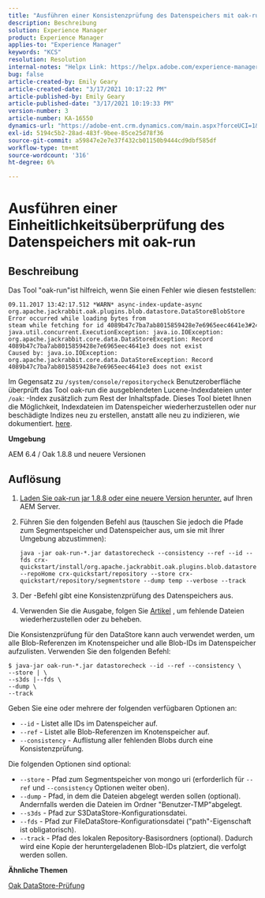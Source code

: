 ```yaml
---
title: "Ausführen einer Konsistenzprüfung des Datenspeichers mit oak-run"
description: Beschreibung
solution: Experience Manager
product: Experience Manager
applies-to: "Experience Manager"
keywords: "KCS"
resolution: Resolution
internal-notes: "Helpx Link: https://helpx.adobe.com/experience-manager/kb/How-to-run-a-datastore-consistency-check-via-oak-run-AEM.html"
bug: false
article-created-by: Emily Geary
article-created-date: "3/17/2021 10:17:22 PM"
article-published-by: Emily Geary
article-published-date: "3/17/2021 10:19:33 PM"
version-number: 3
article-number: KA-16550
dynamics-url: "https://adobe-ent.crm.dynamics.com/main.aspx?forceUCI=1&pagetype=entityrecord&etn=knowledgearticle&id=60cb4e8b-6e87-eb11-a812-000d3a593216"
exl-id: 5194c5b2-28ad-483f-9bee-85ce25d78f36
source-git-commit: a59847e2e7e37f432cb01150b9444cd9dbf585df
workflow-type: tm+mt
source-wordcount: '316'
ht-degree: 6%

---
```


# Ausführen einer Einheitlichkeitsüberprüfung des Datenspeichers mit oak-run

## Beschreibung

Das Tool &quot;oak-run&quot;ist hilfreich, wenn Sie einen Fehler wie diesen feststellen:

```
09.11.2017 13:42:17.512 *WARN* async-index-update-async org.apache.jackrabbit.oak.plugins.blob.datastore.DataStoreBlobStore Error occurred while loading bytes from steam while fetching for id 4089b47c7ba7ab8015859428e7e6965eec4641e3#241
java.util.concurrent.ExecutionException: java.io.IOException: org.apache.jackrabbit.core.data.DataStoreException: Record 4089b47c7ba7ab8015859428e7e6965eec4641e3 does not exist
Caused by: java.io.IOException: org.apache.jackrabbit.core.data.DataStoreException: Record 4089b47c7ba7ab8015859428e7e6965eec4641e3 does not exist
```

Im Gegensatz zu `/system/console/repositorycheck` Benutzeroberfläche überprüft das Tool oak-run die ausgeblendeten Lucene-Indexdateien unter `/oak`: -Index zusätzlich zum Rest der Inhaltspfade. Dieses Tool bietet Ihnen die Möglichkeit, Indexdateien im Datenspeicher wiederherzustellen oder nur beschädigte Indizes neu zu erstellen, anstatt alle neu zu indizieren, wie dokumentiert. [here](https://helpx.adobe.com/experience-manager/kb/oak-blobstore-inconsistency-blobId.html).

<b>Umgebung</b>

AEM 6.4 / Oak 1.8.8 und neuere Versionen

## Auflösung

1. [Laden Sie oak-run jar 1.8.8 oder eine neuere Version herunter.](https://repo1.maven.org/maven2/org/apache/jackrabbit/oak-run/1.6.6/oak-run-1.6.6.jar) auf Ihren AEM Server.
1. Führen Sie den folgenden Befehl aus (tauschen Sie jedoch die Pfade zum Segmentspeicher und Datenspeicher aus, um sie mit Ihrer Umgebung abzustimmen):

   ```
   java -jar oak-run-*.jar datastorecheck --consistency --ref --id --fds crx-quickstart/install/org.apache.jackrabbit.oak.plugins.blob.datastore.FileDataStore.config --repoHome crx-quickstart/repository --store crx-quickstart/repository/segmentstore --dump temp --verbose --track
   ```

1. Der -Befehl gibt eine Konsistenzprüfung des Datenspeichers aus.

1. Verwenden Sie die Ausgabe, folgen Sie [Artikel](https://helpx.adobe.com/experience-manager/kb/oak-blobstore-inconsistency-blobId.html) , um fehlende Dateien wiederherzustellen oder zu beheben.

Die Konsistenzprüfung für den DataStore kann auch verwendet werden, um alle Blob-Referenzen im Knotenspeicher und alle Blob-IDs im Datenspeicher aufzulisten. Verwenden Sie den folgenden Befehl:

```
$ java-jar oak-run-*.jar datastorecheck --id --ref --consistency \
--store | \
--s3ds |--fds \
--dump \
--track
```

Geben Sie eine oder mehrere der folgenden verfügbaren Optionen an:

- `--id` - Listet alle IDs im Datenspeicher auf.
- `--ref` - Listet alle Blob-Referenzen im Knotenspeicher auf.
- `--consistency` - Auflistung aller fehlenden Blobs durch eine Konsistenzprüfung.

Die folgenden Optionen sind optional:

- `--store` - Pfad zum Segmentspeicher von mongo uri (erforderlich für `--ref` und `--consistency` Optionen weiter oben).
- `--dump` - Pfad, in dem die Dateien abgelegt werden sollen (optional). Andernfalls werden die Dateien im Ordner &quot;Benutzer-TMP&quot;abgelegt.
- `--s3ds` - Pfad zur S3DataStore-Konfigurationsdatei.
- `--fds` - Pfad zur FileDataStore-Konfigurationsdatei (&quot;path&quot;-Eigenschaft ist obligatorisch).
- `--track` - Pfad des lokalen Repository-Basisordners (optional). Dadurch wird eine Kopie der heruntergeladenen Blob-IDs platziert, die verfolgt werden sollen.

<b>Ähnliche Themen</b>

[Oak DataStore-Prüfung](https://github.com/apache/jackrabbit-oak/tree/1.8/oak-run#oak-datastore-check)
